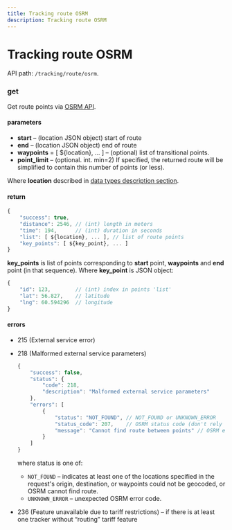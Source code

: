 ```yaml
---
title: Tracking route OSRM
description: Tracking route OSRM
---
```


# Tracking route OSRM

API path: `/tracking/route/osrm`.

### get

Get route points via [OSRM API](https://github.com/Project-OSRM/osrm-backend/wiki/Server-api#requesting-routes).

#### parameters
*   **start** – (location JSON object) start of route
*   **end** – (location JSON object) end of route
*   **waypoints** = \[ ${location}, ... \] – (optional) list of transitional points.
*   **point_limit** – (optional. int. min=2) If specified, the returned route will be simplified to contain this number of points (or less).

Where **location** described in [data types description section](../../../getting-started.md#data-types).

#### return
```js
{
    "success": true,
    "distance": 2546, // (int) length in meters
    "time": 194,      // (int) duration in seconds
    "list": [ ${location}, ... ], // list of route points
    "key_points": [ ${key_point}, ... ] 
}
```

**key_points** is list of points corresponding to **start** point, **waypoints** and **end** point (in that sequence). Where **key_point** is JSON object:
```js
{
    "id": 123,        // (int) index in points 'list'
    "lat": 56.827,    // latitude
    "lng": 60.594296  // longitude
}
```

#### errors
*   215 (External service error)
*   218 (Malformed external service parameters)
    ```js
    {
        "success": false,
        "status": {
            "code": 218,
            "description": "Malformed external service parameters"
        },
        "errors": [
            {
                "status": "NOT_FOUND", // NOT_FOUND or UNKNOWN_ERROR
                "status_code": 207,    // OSRM status code (don't rely on it)
                "message": "Cannot find route between points" // OSRM error message (don't rely on it)
            }
        ]
    }
    ```
    where status is one of:

    *   `NOT_FOUND` – indicates at least one of the locations specified in the request's origin, destination, or waypoints could not be geocoded, or OSRM cannot find route.
    *   `UNKNOWN_ERROR` – unexpected OSRM error code.

*   236 (Feature unavailable due to tariff restrictions) – if there is at least one tracker without “routing” tariff feature
